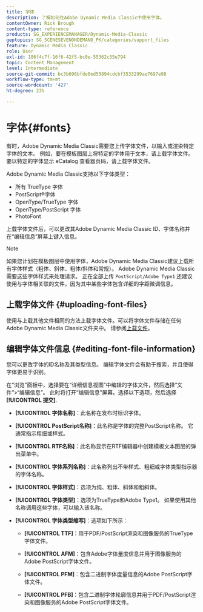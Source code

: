 ```yaml
---
title: 字体
description: 了解如何在Adobe Dynamic Media Classic中使用字体。
contentOwner: Rick Brough
content-type: reference
products: SG_EXPERIENCEMANAGER/Dynamic-Media-Classic
geptopics: SG_SCENESEVENONDEMAND_PK/categories/support_files
feature: Dynamic Media Classic
role: User
exl-id: 186f4c7f-16f6-42f5-bc0e-55362c55e794
topic: Content Management
level: Intermediate
source-git-commit: bc3b696bfde0ed55894cdcbf3533299ae7697e98
workflow-type: tm+mt
source-wordcount: '427'
ht-degree: 23%

---
```


# 字体{#fonts}

有时，Adobe Dynamic Media Classic需要您上传字体文件，以输入或渲染特定字体的文本。 例如，要在模板图层上将特定的字体用于文本，请上载字体文件。要以特定的字体显示 eCatalog 查看器页码，请上载字体文件。

Adobe Dynamic Media Classic支持以下字体类型：

* 所有 TrueType 字体
* PostScript®字体
* OpenType/TrueType 字体
* OpenType/PostScript 字体
* PhotoFont

上载字体文件后，可以更改其Adobe Dynamic Media Classic ID、字体名称并在“编辑信息”屏幕上键入信息。

>[!NOTE]
>
>如果您计划在模板图层中使用字体，Adobe Dynamic Media Classic建议上载所有字体样式（粗体、斜体、粗体/斜体和常规）。 Adobe Dynamic Media Classic需要这些字体样式来处理请求。 正在全部上传 `PostScript/Adobe Type1` 还建议使用与字体相关联的文件，因为其中某些字体包含详细的字距微调信息。

## 上载字体文件 {#uploading-font-files}

使用与上载其他文件相同的方法上载字体文件。可以将字体文件存储在任何Adobe Dynamic Media Classic文件夹中。 请参阅[上载文件](uploading-files.md#uploading_your_files)。

## 编辑字体文件信息 {#editing-font-file-information}

您可以更改字体的ID名称及其类型信息。 编辑字体文件会有助于搜索，并且使得字体更易于识别。

在“浏览”面板中，选择要在“详细信息视图”中编辑的字体文件，然后选择“文件”>“编辑信息”。 此时将打开“编辑信息”屏幕。选择以下选项，然后选择 **[!UICONTROL 提交]**.

* **[!UICONTROL 字体名称]**：此名称在发布时标识字体。

* **[!UICONTROL PostScript名称]**：此名称是字体的完整PostScript名称。 它通常指示粗细或样式。

* **[!UICONTROL RTF名称]**：此名称显示在RTF编辑器中创建模板文本图层的弹出菜单中。

* **[!UICONTROL 字体系列名称]**：此名称列出不带样式、粗细或字体类型指示器的字体名称。

* **[!UICONTROL 字体样式]**：选项为纯、粗体、斜体和粗斜体。

* **[!UICONTROL 字体类型]**：选项为TrueType和Adobe Type1。 如果使用其他名称调用这些字体，可以输入该名称。

* **[!UICONTROL 字体类型缩写]**：选项如下所示：

   * **[!UICONTROL TTF]**：用于PDF/PostScript渲染和图像服务的TrueType字体文件。

   * **[!UICONTROL AFM]**：包含Adobe字体量度信息并用于图像服务的Adobe PostScript字体文件。

   * **[!UICONTROL PFM]**：包含二进制字体度量信息的Adobe PostScript字体文件。

   * **[!UICONTROL PFB]**：包含二进制字体轮廓信息并用于PDF/PostScript渲染和图像服务的Adobe PostScript字体文件。
